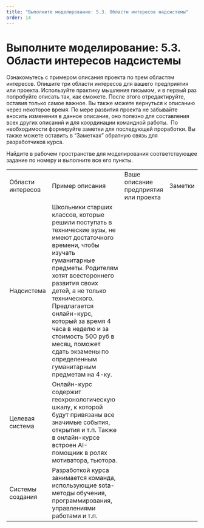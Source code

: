 ```yaml
---
title: "Выполните моделирование: 5.3. Области интересов надсистемы"
order: 14
---
```


# Выполните моделирование: 5.3. Области интересов надсистемы

Ознакомьтесь с примером описания проекта по трем областям интересов. Опишите три области интересов для вашего предприятия или проекта. Используйте практику мышления письмом, и в первый раз попробуйте описать так, как сможете. После этого отредактируйте, оставив только самое важное. Вы также можете вернуться к описанию через некоторое время. По мере развития проекта не забывайте вносить изменения в данное описание, оно полезно для составления всех других описаний и для координации командной работы.  По необходимости формируйте заметки для последующей проработки. Вы также можете оставить в “Заметках” обратную связь для разработчиков курса.

Найдите в рабочем пространстве для моделирования соответствующее задание по номеру и выполните все его пункты.

|  |  |  |  |
| --- | --- | --- | --- |
| Области интересов | Пример описания | Ваше описание предприятия или проекта | Заметки |
| Надсистема | Школьники старших классов, которые решили поступать в технические вузы, не имеют достаточного времени, чтобы изучать гуманитарные предметы. Родителям хотят всестороннего развития своих детей, а не только технического. Предлагается онлайн-курс, который за время 4 часа в неделю и за стоимость 500 руб в месяц, поможет сдать экзамены по определенным гуманитарным предметам на 4-ку. |  |  |
| Целевая система | Онлайн-курс содержит геохронологическую шкалу, к которой будут привязаны все значимые события, открытия и т.п. Также в онлайн-курсе встроен AI-помощник в ролях мотиватора, тьютора. |  |  |
| Системы создания | Разработкой курса занимается команда, использующие sota-методы обучения, программирования, управлениями работами и т.п. |  |  |